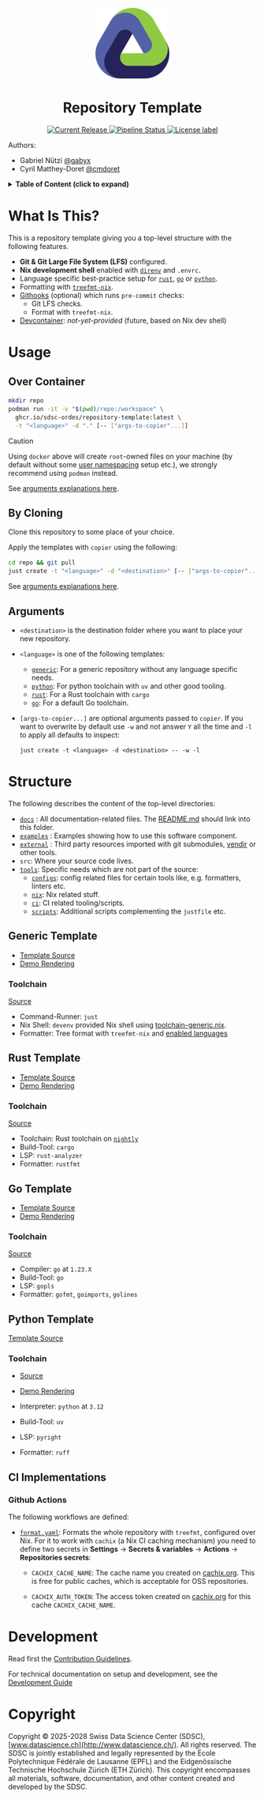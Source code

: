 <p align="center">
  <img src="./docs/assets/logo.svg" alt="project logo" width="150">
</p>

<h1 align="center">
Repository Template
</h1>
<p align="center">
</p>
<p align="center">
  <a href="https://github.com/sdsc-ordes/repository-template/releases/latest">
    <img src="https://img.shields.io/github/release/sdsc-ordes/repository-template.svg?label=release" alt="Current Release" />
  </a>
  <a href="https://github.com/swissdatasciencecenter/ my-project/actions/workflows/main-and-pr.yaml">
    <img src="https://img.shields.io/github/actions/workflow/status/sdsc-ordes/repository-template/main-and-pr.yaml?label=ci" alt="Pipeline Status" />
  </a>
  <a href="http://www.apache.org/licenses/LICENSE-2.0.html">
    <img src="https://img.shields.io/badge/License-Apache2.0-blue.svg?" alt="License label" />
  </a>
</p>

Authors:

- Gabriel Nützi [@gabyx](https://github.com/gabyx)
- Cyril Matthey-Doret  [@cmdoret](https://github.com/cmdoret)

<details>
<summary><b>Table of Content (click to expand)</b></summary>

<!--toc:start-->

- [Repository Template](#repository-template)
- [What Is This?](#what-is-this)
- [Usage](#usage)
  - [Cloning](#cloning)
  - [Containerized](#containerized)
- [Structure](#structure)
  - [Generic Template](#generic-template)
    - [Features](#features)
    - [Toolchain](#toolchain-1)
  - [Rust Template](#rust-template)
    - [Toolchain](#toolchain-2)
  - [Go Template](#go-template)
    - [Toolchain](#toolchain-3)
  - [Python Template](#python-template) - [Toolchain](#toolchain)
  <!--toc:end-->

</details>

# What Is This?

This is a repository template giving you a top-level structure with the
following features.

- **Git & Git Large File System (LFS)** configured.
- **Nix development shell** enabled with [`direnv`](https://direnv.net) and
  `.envrc`.
- Language specific best-practice setup for [`rust`](#rust-template),
  [`go`](#go-template) or [`python`](#python-template).
- Formatting with [`treefmt-nix`](https://github.com/numtide/treefmt-nix).
- [Githooks](https://github.com/gabyx/githooks) (optional) which runs
  `pre-commit` checks:
  - Git LFS checks.
  - Format with `treefmt-nix`.
- [Devcontainer](https://containers.dev): _not-yet-provided_ (future, based on
  Nix dev shell)

# Usage

## Over Container

```bash
mkdir repo
podman run -it -v "$(pwd)/repo:/workspace" \
  ghcr.io/sdsc-ordes/repository-template:latest \
  -t "<language>" -d "." [-- ["args-to-copier"...]]
```

> [!CAUTION]
>
> Using `docker` above will create `root`-owned files on your machine (by
> default without some
> [user namespacing](https://docs.docker.com/engine/security/userns-remap/)
> setup etc.), we strongly recommend using `podman` instead.

See [arguments explanations here](#arguments).

## By Cloning

Clone this repository to some place of your choice.

Apply the templates with `copier` using the following:

```bash
cd repo && git pull
just create -t "<language>" -d "<destination>" [-- ["args-to-copier"...]]
```

See [arguments explanations here](#arguments).

## Arguments

- `<destination>` is the destination folder where you want to place your new
  repository.
- `<language>` is one of the following templates:

  - [`generic`](./src/generic): For a generic repository without any language
    specific needs.
  - [`python`](./src/python): For python toolchain with `uv` and other good
    tooling.
  - [`rust`](./src/rust): For a Rust toolchain with `cargo`
  - [`go`](./src/go): For a default Go toolchain.

- `[args-to-copier...]` are optional arguments passed to `copier`. If you want
  to overwrite by default use `-w` and not answer `Y` all the time and `-l` to
  apply all defaults to inspect:

  ```shell
  just create -t <language> -d <destination> -- -w -l
  ```

# Structure

The following describes the content of the top-level directories:

- [`docs`](src/generic/docs) : All documentation-related files. The [README.md](src/generic/README.md) should link into this
  folder.
- [`examples`](src/generic/examples) : Examples showing how to use this software component.
- [`external`](src/generic/external) : Third party resources imported with git submodules, [vendir](https://carvel.dev/vendir/) or other tools.
- `src`: Where your source code lives.
- [`tools`](src/generic/tools): Specific needs which are not part of the source:
  - [`configs`](src/generic/tools/configs): config related files for certain tools like, e.g. formatters, linters etc.
  - [`nix`](src/generic/tools/nix): Nix related stuff.
  - [`ci`](src/generic/tools/ci): CI related tooling/scripts.
  - [`scripts`](src/generic/tools/scripts): Additional scripts complementing the `justfile` etc.

## Generic Template

- [Template Source](src/generic)
- [Demo Rendering](https://github.com/sdsc-ordes/repository-template-generic)

### Toolchain

[Source](src/generic/tools/nix/shells/toolchain-generic.nix)

- Command-Runner: `just`
- Nix Shell: `devenv` provided Nix shell using
  [toolchain-generic.nix](src/generic/tools/nix/shells/toolchain-generic.nix).
- Formatter: Tree format with `treefmt-nix` and
  [enabled languages](src/generic/tools/nix/packages/treefmt/treefmt.nix.jinja)

## Rust Template

- [Template Source](src/rust)
- [Demo Rendering](https://github.com/sdsc-ordes/repository-template-rust)

### Toolchain

[Source](src/rust/tools/nix/shells/toolchain-rust.nix)

- Toolchain: Rust toolchain on
  [`nightly`](src/rust/tools/configs/rust/rust-toolchain.toml)
- Build-Tool: `cargo`
- LSP: `rust-analyzer`
- Formatter: `rustfmt`

## Go Template

- [Template Source](src/go)
- [Demo Rendering](https://github.com/sdsc-ordes/repository-template-go)

### Toolchain

[Source](src/go/tools/nix/shells/toolchain-go.nix)

- Compiler: `go` at `1.23.X`
- Build-Tool: `go`
- LSP: `gopls`
- Formatter: `gofmt`, `goimports`, `golines`

## Python Template

[Template Source](src/python)

### Toolchain

- [Source](src/python/tools/nix/shells/toolchain-python.nix)
- [Demo Rendering](https://github.com/sdsc-ordes/repository-template-python)

- Interpreter: `python` at `3.12`
- Build-Tool: `uv`
- LSP: `pyright`
- Formatter: `ruff`

## CI Implementations

### Github Actions

The following workflows are defined:

- [`format.yaml`](./src/generic/.github/workflows/format.yaml): Formats the whole repository with `treefmt`, configured
  over Nix. For it to work with `cachix` (a Nix CI caching mechanism) you need
  to define two secrets in **Settings** -> **Secrets & variables** ->
  **Actions** -> **Repositories secrets**:

  - `CACHIX_CACHE_NAME`: The cache name you created on
    [cachix.org](https://cachix.org). This is free for public caches, which is
    acceptable for OSS repositories.

  - `CACHIX_AUTH_TOKEN`: The access token created on
    [cachix.org](https://cachix.org) for this cache `CACHIX_CACHE_NAME`.

# Development

Read first the [Contribution Guidelines](/CONTRIBUTING.md).

For technical documentation on setup and development, see the
[Development Guide](docs/development-guide.md)

# Copyright

Copyright © 2025-2028 Swiss Data Science Center (SDSC),
[www.datascience.ch](http://www.datascience.ch/). All rights reserved. The SDSC
is jointly established and legally represented by the École Polytechnique
Fédérale de Lausanne (EPFL) and the Eidgenössische Technische Hochschule Zürich
(ETH Zürich). This copyright encompasses all materials, software, documentation,
and other content created and developed by the SDSC.

